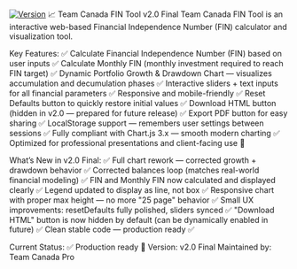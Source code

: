 [![Version](https://img.shields.io/badge/version-v2.0-blue.svg)](https://teamcanadapro.github.io/fintool/)
📈 Team Canada FIN Tool v2.0 Final
Team Canada FIN Tool is an interactive web-based Financial Independence Number (FIN) calculator and visualization tool.

Key Features:
✅ Calculate Financial Independence Number (FIN) based on user inputs
✅ Calculate Monthly FIN (monthly investment required to reach FIN target)
✅ Dynamic Portfolio Growth & Drawdown Chart — visualizes accumulation and decumulation phases
✅ Interactive sliders + text inputs for all financial parameters
✅ Responsive and mobile-friendly
✅ Reset Defaults button to quickly restore initial values
✅ Download HTML button (hidden in v2.0 — prepared for future release)
✅ Export PDF button for easy sharing
✅ LocalStorage support — remembers user settings between sessions
✅ Fully compliant with Chart.js 3.x — smooth modern charting
✅ Optimized for professional presentations and client-facing use 🚀

What’s New in v2.0 Final:
✅ Full chart rework — corrected growth + drawdown behavior
✅ Corrected balances loop (matches real-world financial modeling)
✅ FIN and Monthly FIN now calculated and displayed clearly
✅ Legend updated to display as line, not box
✅ Responsive chart with proper max height — no more "25 page" behavior
✅ Small UX improvements: resetDefaults fully polished, sliders synced
✅ "Download HTML" button is now hidden by default (can be dynamically enabled in future)
✅ Clean stable code — production ready ✅

Current Status: ✅ Production ready 🚀
Version: v2.0 Final
Maintained by: Team Canada Pro


